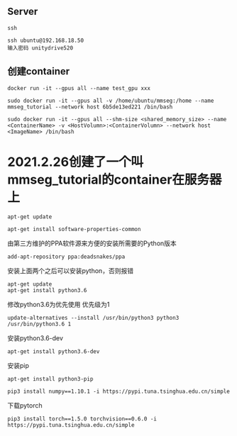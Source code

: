 ## Server

~~~
ssh

ssh ubuntu@192.168.18.50
输入密码 unitydrive520
~~~





## 创建container

~~~
docker run -it --gpus all --name test_gpu xxx
~~~

~~~
sudo docker run -it --gpus all -v /home/ubuntu/mmseg:/home --name mmseg_tutorial --network host 6b5de13ed221 /bin/bash
~~~

~~~
sudo docker run -it --gpus all --shm-size <shared_memory_size> --name <ContainerName> -v <HostVolumn>:<ContainerVolumn> --network host <ImageName> /bin/bash
~~~

# 2021.2.26创建了一个叫 mmseg_tutorial的container在服务器上

~~~
apt-get update
~~~



~~~
apt-get install software-properties-common
~~~

由第三方维护的PPA软件源来方便的安装所需要的Python版本

~~~
add-apt-repository ppa:deadsnakes/ppa
~~~

安装上面两个之后可以安装python，否则报错

~~~
apt-get update
apt-get install python3.6
~~~



修改python3.6为优先使用 优先级为1

~~~
update-alternatives --install /usr/bin/python3 python3 /usr/bin/python3.6 1
~~~



安装python3.6-dev

~~~
apt-get install python3.6-dev
~~~

安装pip

~~~
apt-get install python3-pip
~~~



~~~
pip3 install numpy==1.10.1 -i https://pypi.tuna.tsinghua.edu.cn/simple
~~~

下载pytorch

~~~
pip3 install torch==1.5.0 torchvision==0.6.0 -i https://pypi.tuna.tsinghua.edu.cn/simple
~~~

